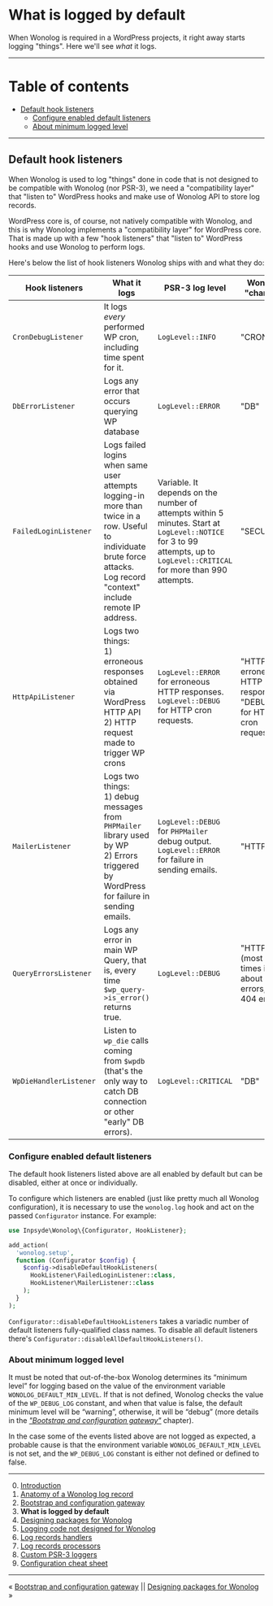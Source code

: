 # What is logged by default

When Wonolog is required in a WordPress projects, it right away starts logging "things". Here we'll see *what* it logs.


---

# Table of contents

- [Default hook listeners](#default-hook-listeners)
  - [Configure enabled default listeners](#configure-enabled-default-listeners)
  - [About minimum logged level](#about-minimum-logged-level)

---


## Default hook listeners

When Wonolog is used to log "things" done in code that is not designed to be compatible with Wonolog (nor PSR-3), we need a "compatibility layer" that "listen to" WordPress hooks and make use of Wonolog API to store log records.

WordPress core is, of course, not natively compatible with Wonolog, and this is why Wonolog implements a "compatibility layer" for WordPress core. That is made up with a few "hook listeners" that "listen to" WordPress hooks and use Wonolog to perform logs.

Here's below the list of hook listeners Wonolog ships with and what they do:

| Hook listeners      | What it logs                                                 | PSR-3 log level  | Wonolog "channel" |
| ------------------- | ------------------------------------------------------------ | ---------------- | ----------------- |
| `CronDebugListener` | It logs *every* performed WP cron, including time spent for it. | `LogLevel::INFO` | "CRON"            |
| `DbErrorListener`                    | Logs any error that occurs querying WP database | `LogLevel::ERROR` | "DB" |
| `FailedLoginListener` | Logs failed logins when same user attempts logging-in more than twice in a row. Useful to individuate brute force attacks. Log record "context" include remote IP address. | Variable. It depends on the number of attempts within 5 minutes. Start at `LogLevel::NOTICE` for 3 to 99 attempts, up to `LogLevel::CRITICAL` for more than 990 attempts. | "SECURITY" |
| `HttpApiListener` | Logs two things:<br />1) erroneous responses obtained via WordPress HTTP API<br />2) HTTP request made to trigger WP crons | `LogLevel::ERROR` for erroneous HTTP responses.<br />`LogLevel::DEBUG` for HTTP cron requests. | "HTTP" for erroneous HTTP responses.<br />"DEBUG" for HTTP cron requests. |
| `MailerListener` | Logs two things:<br />1) debug messages from `PHPMailer` library used by WP<br />2) Errors triggered by WordPress for failure in sending emails. | `LogLevel::DEBUG` for `PHPMailer` debug output.<br />`LogLevel::ERROR` for failure in sending emails. | "HTTP" |
| `QueryErrorsListener` | Logs any error in main WP Query, that is, every time `$wp_query->is_error()` returns true. | `LogLevel::DEBUG` | "HTTP" <br />(most of the times it's about HTTP errors, e. g. 404 errors) |
| `WpDieHandlerListener` | Listen to `wp_die` calls coming from `$wpdb` (that's the only way to catch DB connection or other "early" DB errors). | `LogLevel::CRITICAL` | "DB" |



### Configure enabled default listeners

The default hook listeners listed above are all enabled by default but can be disabled, either at once or individually.

To configure which listeners are enabled (just like pretty much all Wonolog configuration), it is necessary to use the `wonolog.log` hook and act on the passed `Configurator` instance. For example:

```php
use Inpsyde\Wonolog\{Configurator, HookListener};

add_action(
  'wonolog.setup',
  function (Configurator $config) {
    $config->disableDefaultHookListeners(
      HookListener\FailedLoginListener::class,
      HookListener\MailerListener::class
    );
  }
);
```

`Configurator::disableDefaultHookListeners` takes a variadic number of default listeners fully-qualified class names. To disable all default listeners there's `Configurator::disableAllDefaultHookListeners()`.



### About minimum logged level

It must be noted that out-of-the-box Wonolog determines its “minimum level” for logging based on the value of the environment variable `WONOLOG_DEFAULT_MIN_LEVEL`. If that is not defined, Wonolog checks the value of the `WP_DEBUG_LOG` constant, and when that value is false, the default minimum level will be “warning”, otherwise, it will be “debug” (more details in the [*"Bootstrap and configuration gateway"*](./02-bootstrap-and-configuration-gateway.md) chapter).

In the case some of the events listed above are not logged as expected, a probable cause is that the environment variable `WONOLOG_DEFAULT_MIN_LEVEL` is not set, and the `WP_DEBUG_LOG` constant is either not defined or defined to false.

---

0. [Introduction](./00-introduction.md)
1. [Anatomy of a Wonolog log record](./01-anatomy-of-a-wonolog-log-record.md)
2. [Bootstrap and configuration gateway](./02-bootstrap-and-configuration-gateway.md)
3. **What is logged by default**
4. [Designing packages for Wonolog](./04-designing-packages-for-wonolog.md)
5. [Logging code not designed for Wonolog](./05-logging-code-not-designed-for-wonolog.md)
6. [Log records handlers](./06-log-records-handlers.md)
7. [Log records processors](./07-log-records-processors.md)
8. [Custom PSR-3 loggers](./08-custom-psr-3-loggers.md)
9. [Configuration cheat sheet](./09-configuration-cheat-sheet.md)

---

«  [Bootstrap and configuration gateway](./02-bootstrap-and-configuration-gateway.md) || [Designing packages for Wonolog](./04-designing-packages-for-wonolog.md) »
